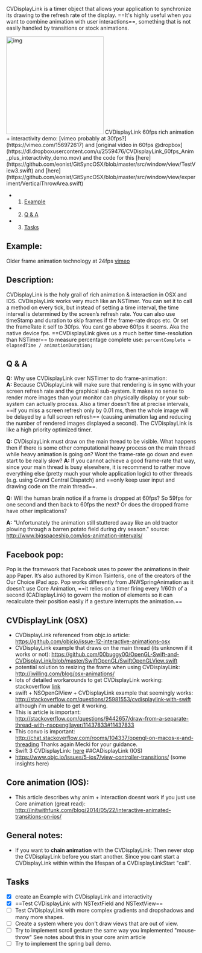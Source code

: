  CVDisplayLink is a timer object that allows your application to synchronize its drawing to the refresh rate of the display. ==It's highly useful when you want to combine animation with user interactions==, something that is not easily handled by transitions or stock animations.<!--more--> 
 
 <img width="258" alt="img" src="https://raw.githubusercontent.com/stylekit/img/master/CVDisplayLink_60fps_Anim_plus_interactivity_demo.mov.gif">  
 CVDisplayLink 60fps rich animation + interactivity demo: [vimeo probably at 30fps?](https://vimeo.com/156972617) and  [original video in 60fps @dropbox](https://dl.dropboxusercontent.com/u/2559476/CVDisplayLink_60fps_Anim_plus_interactivity_demo.mov) and the code for this [here](https://github.com/eonist/GitSyncOSX/blob/master/src/window/view/TestView3.swift)  and [here](https://github.com/eonist/GitSyncOSX/blob/master/src/window/view/experiment/VerticalThrowArea.swift) 
 
 - 1. [Example](#example) 
 - 2. [Q & A](#Q-&-A) 
 - 3. [Tasks](#tasks) 
 
## Example: 
Older frame animation technology at 24fps [vimeo](https://vimeo.com/156673422) 

## Description:
CVDisplayLink is the holy grail of rich animation & interaction in OSX and IOS. CVDisplayLink works very much like an NSTimer. You can set it to call a method on every tick, but instead of setting a time interval, the time interval is determined by the screen’s refresh rate. You can also use timeStamp and duration to skip frames if the frame-rate drops etc. Or set the frameRate it self to 30fps. You cant go above 60fps it seems. Aka the native device fps. ==CVDisplayLink gives us a much better time-resolution than NSTimer== to measure percentage complete use: `percentComplete = elapsedTime / animationDuration;` 

## Q & A
**Q:** Why use CVDisplayLink over NSTimer to do frame-animation:  
**A:** Because CVDisplayLink will make sure that rendering is in sync with your screen refresh rate and the graphical sub-system. It makes no sense to render more images than your monitor can physically display or your sub-system can actually process. Also a timer doesn't fire at precise intervals, ==if you miss a screen refresh only by 0.01 ms, then the whole image will be delayed by a full screen refresh== (causing animation lag and reducing the number of rendered images displayed a second). The CVDisplayLink is like a high priority optimized timer.

**Q:** CVDisplayLink must draw on the main thread to be visible. What happens then if there is some other computational heavy process on the main thread while heavy animation is going on? Wont the frame-rate go down and even start to be really slow? 
**A:** If you cannot achieve a good frame-rate that way, since your main thread is busy elsewhere, it is recommend to rather move everything else (pretty much your whole application logic) to other threads (e.g. using Grand Central Dispatch) and ==only keep user input and drawing code on the main thread==.  

**Q:** Will the human brain notice if a frame is dropped at 60fps? So 59fps for one second and then back to 60fps the next? Or does the dropped frame have other implications?

**A:** "Unfortunately the animation still stuttered away like an old tractor plowing through a barren potato field during dry season." source: http://www.bigspaceship.com/ios-animation-intervals/

## Facebook pop:
Pop is the framework that Facebook uses to power the animations in their app Paper. It’s also authored by Kimon Tsinteris, one of the creators of the Our Choice iPad app. Pop works differently from JNWSpringAnimation as it doesn’t use Core Animation, ==it relies on a timer firing every 1/60th of a second (CADisplayLink) to govern the motion of elements so it can recalculate their position easily if a gesture interrupts the animation.==

## CVDisplayLink (OSX)
- CVDisplayLink referenced from objc.io article: https://github.com/objcio/issue-12-interactive-animations-osx
- CVDisplayLink example that draws on the main thread (its unknown if it works or not): https://github.com/00buggy00/OpenGL-Swift-and-CVDisplayLink/blob/master/SwiftOpenGL/SwiftOpenGLView.swift
- potential solution to resizing the frame when using CVDisplayLink: http://jwilling.com/blog/osx-animations/
- lots of detailed workarounds to get CVDisplayLink working: stackoverflow [link](http://stackoverflow.com/questions/7610117/layer-backed-openglview-redraws-only-if-window-is-resized/11213382?noredirect=1#comment58864575_11213382) 
- swift + NSOpenGlView + CVDisplayLink example that seemingly works: http://stackoverflow.com/questions/25981553/cvdisplaylink-with-swift although i'm unable to get it working. 
- This is article is important: http://stackoverflow.com/questions/9442657/draw-from-a-separate-thread-with-nsopengllayer/11437833#11437833
- This convo is important: http://chat.stackoverflow.com/rooms/104337/opengl-on-macos-x-and-threading Thanks again Mecki for your guidance. 
- Swift 3 CVDisplayLink: [here](https://3d.bk.tudelft.nl/ken/en/2016/11/05/swift-3-and-opengl.html) 
##CADisplayLink (IOS)
- https://www.objc.io/issues/5-ios7/view-controller-transitions/ (some insights here)

## Core animation (IOS): 
- This article describes why anim + interaction doesnt work if you just use Core animation (great read): http://initwithfunk.com/blog/2014/05/22/interactive-animated-transitions-on-ios/

## General notes:  
- If you want to **chain animation** with the CVDisplayLink: Then never stop the CVDisplayLink before you start another. Since you cant start a CVDisplayLink within within the lifespan of a CVDisplayLinkStart "call". 

## Tasks
- [x] create an Example with CVDisplayLink and interactivity
- [x] ==Test CVDisplayLink with NSTextField and NSTextView==
- [ ] Test CVDisplayLink with more complex gradients and dropshadows and many more shapes. 
- [ ] Create a system where you don't draw views that are out of view. 
- [ ] Try to implement scroll gesture the same way you implemented "mouse-throw" See notes about this in your core anim article
- [ ] Try to implement the spring ball demo. 